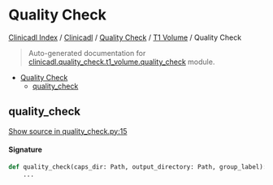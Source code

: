 # Quality Check

[Clinicadl Index](../../../README.md#clinicadl-index) /
[Clinicadl](../../index.md#clinicadl) /
[Quality Check](../index.md#quality-check) /
[T1 Volume](./index.md#t1-volume) /
Quality Check

> Auto-generated documentation for [clinicadl.quality_check.t1_volume.quality_check](../../../../clinicadl/quality_check/t1_volume/quality_check.py) module.

- [Quality Check](#quality-check)
  - [quality_check](#quality_check)

## quality_check

[Show source in quality_check.py:15](../../../../clinicadl/quality_check/t1_volume/quality_check.py#L15)

#### Signature

```python
def quality_check(caps_dir: Path, output_directory: Path, group_label):
    ...
```